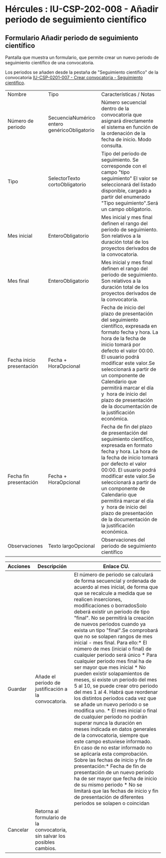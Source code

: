 # Hércules : IU\-CSP\-202\-008 \- Añadir periodo de seguimiento científico



## Formulario Añadir periodo de seguimiento científico

Pantalla que muestra un formulario, que permite crear un nuevo periodo de seguimiento científico de una convocatoria.

Los periodos se añaden desde la pestaña de "Seguimiento científico" de la convocatoria [IU\-CSP\-0201\-007 \- Crear convocatoria \- Seguimiento científico](/hercules/sgi-sistema-de-gestion-de-investigacion/requisitos-y-analisis-funcional/analisis-funcional-sgi-hercules/csp-modulo-de-convocatorias-ayudas-solicitudes-proyectos-y-contratos-y-grupos-de-investigacion/csp-interfaz-de-usuario/iu-csp-0200-gestion-de-convocatorias/iu-csp-0201-crear-convocatoria/iu-csp-0201-007-crear-convocatoria-seguimiento-cientifico.md "/hercules/sgi-sistema-de-gestion-de-investigacion/requisitos-y-analisis-funcional/analisis-funcional-sgi-hercules/csp-modulo-de-convocatorias-ayudas-solicitudes-proyectos-y-contratos-y-grupos-de-investigacion/csp-interfaz-de-usuario/iu-csp-0200-gestion-de-convocatorias/iu-csp-0201-crear-convocatoria/iu-csp-0201-007-crear-convocatoria-seguimiento-cientifico.md").



|  | | |
| --- | --- | --- |
| Nombre | Tipo | Características / Notas |
| Número de periodo | SecuenciaNumérico entero genéricoObligatorio | Número secuencial dentro de la convocatoria que asignará directamente el sistema en función de la ordenación de la fecha de inicio. Modo consulta. |
| Tipo | SelectorTexto cortoObligatorio | Tipo del periodo de seguimiento. Se corresponde con el campo "tipo seguimiento" El valor se seleccionará del listado disponible, cargado a partir del enumerado "Tipo seguimiento".Será un campo obligatorio. |
| Mes inicial | EnteroObligatorio | Mes inicial y mes final definen el rango del periodo de seguimiento. Son relativos a la duración total de los proyectos derivados de la convocatoria. |
| Mes final | EnteroObligatorio | Mes inicial y mes final definen el rango del periodo de seguimiento. Son relativos a la duración total de los proyectos derivados de la convocatoria. |
| Fecha inicio presentación | Fecha \+ HoraOpcional | Fecha de inicio del plazo de presentación del seguimiento científico, expresada en formato fecha y hora. La hora de la fecha de inicio tomará por defecto el valor 00:00\. El usuario podrá modificar este valor.Se seleccionará a partir de un componente de Calendario que permitirá marcar el día y  hora de inicio del plazo de presentación de la documentación de la justificación económica. |
| Fecha fin presentación | Fecha \+ HoraOpcional | Fecha de fin del plazo de presentación del seguimiento científico, expresada en formato fecha y hora. La hora de la fecha de inicio tomará por defecto el valor 00:00\. El usuario podrá modificar este valor.Se seleccionará a partir de un componente de Calendario que permitirá marcar el día y  hora de inicio del plazo de presentación de la documentación de la justificación económica. |
| Observaciones | Texto largoOpcional | Observaciones del periodo de seguimiento científico |



| Acciones | Descripción | Enlace CU. |
| --- | --- | --- |
| Guardar | Añade el periodo de justificación a la convocatoria. | El número de periodo se calculará de forma secuencial y ordenada de acuerdo al mes inicial, de forma que que se recalcule a medida que se realicen inserciones, modificaciones o borradosSolo deberá existir un periodo de tipo "final". No se permitirá la creación de nuevos periodos cuando ya exista un tipo "final".Se comprobará que no se solapen rangos de mes inicial \- mes final. Para ello:* El número de mes (inicial o final) de cualquier periodo será único * Para cualquier periodo mes final ha de ser mayor que mes inicial * No pueden existir solapamientos de meses, si existe un periodo del mes 5 al 10, se puede crear otro periodo del mes 1 al 4\. Habrá que reordenar los distintos periodos cada vez que se añade un nuevo periodo o se modifica uno. * El mes inicial o final de cualquier periodo no podrán superar nunca la duración en meses indicada en datos generales de la convocatoria, siempre que este campo estuviese informado. En caso de no estar informado no se aplicaría esta comprobación.  Sobre las fechas de inicio y fin de presentación:* Fecha de fin de presentación de un nuevo periodo ha de ser mayor que fecha de inicio de su mismo periodo * No se limitará que las fechas de inicio y fin de presentación de diferentes periodos se solapen o coincidan |
| Cancelar | Retorna al formulario de la convocatoria, sin salvar los posibles cambios. |  |





